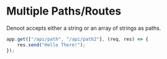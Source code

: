 
# Multiple Paths/Routes

Denoot accepts either a string or an array of strings as paths.
```ts
app.get(["/api/path", "/api/path2"], (req, res) => {
    res.send("Hello There!");
});
``` 